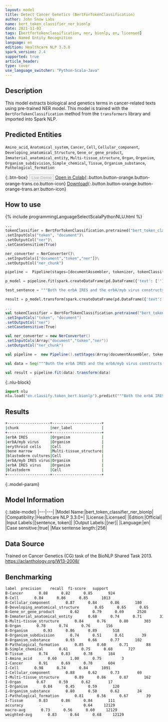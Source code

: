 ```yaml
---
layout: model
title: Detect Cancer Genetics (BertForTokenClassification)
author: John Snow Labs
name: bert_token_classifier_ner_bionlp
date: 2021-11-03
tags: [bertfortokenclassification, ner, bionlp, en, licensed]
task: Named Entity Recognition
language: en
edition: Healthcare NLP 3.3.0
spark_version: 2.4
supported: true
article_header:
type: cover
use_language_switcher: "Python-Scala-Java"
---
```



## Description


This model extracts biological and genetics terms in cancer-related texts using pre-trained NER model. This model is trained with the `BertForTokenClassification` method from the `transformers` library and imported into Spark NLP.


## Predicted Entities


`Amino_acid`, `Anatomical_system`, `Cancer`, `Cell`, `Cellular_component`, `Developing_anatomical_Structure`, `Gene_or_gene_product`, `Immaterial_anatomical_entity`, `Multi-tissue_structure`, `Organ`, `Organism`, `Organism_subdivision`, `Simple_chemical`, `Tissue`, `Organism_substance`, `Pathological_formation`


{:.btn-box}
<button class="button button-orange" disabled>Live Demo</button>
[Open in Colab](https://colab.research.google.com/github/JohnSnowLabs/spark-nlp-workshop/blob/master/tutorials/streamlit_notebooks/healthcare/NER_BERT_TOKEN_CLASSIFIER.ipynb){:.button.button-orange.button-orange-trans.co.button-icon}
[Download](https://s3.amazonaws.com/auxdata.johnsnowlabs.com/clinical/models/bert_token_classifier_ner_bionlp_en_3.3.0_2.4_1635952712612.zip){:.button.button-orange.button-orange-trans.arr.button-icon}


## How to use






<div class="tabs-box" markdown="1">
{% include programmingLanguageSelectScalaPythonNLU.html %}

```python
...
tokenClassifier = BertForTokenClassification.pretrained("bert_token_classifier_ner_bionlp", "en", "clinical/models")\
.setInputCols("token", "document")\
.setOutputCol("ner")\
.setCaseSensitive(True)

ner_converter = NerConverter()\
.setInputCols(["document","token","ner"])\
.setOutputCol("ner_chunk") 

pipeline =  Pipeline(stages=[documentAssembler, tokenizer, tokenClassifier, ner_converter])

p_model = pipeline.fit(spark.createDataFrame(pd.DataFrame({'text': ['']})))

test_sentence = """Both the erbA IRES and the erbA/myb virus constructs transformed erythroid cells after infection of bone marrow or blastoderm cultures. The erbA/myb IRES virus exhibited a 5-10-fold higher transformed colony forming efficiency than the erbA IRES virus in the blastoderm assay."""

result = p_model.transform(spark.createDataFrame(pd.DataFrame({'text': [test_sentence]})))
```
```scala
...
val tokenClassifier = BertForTokenClassification.pretrained("bert_token_classifier_ner_bionlp", "en", "clinical/models")
.setInputCols("token", "document")
.setOutputCol("ner")
.setCaseSensitive(True)

val ner_converter = new NerConverter()
.setInputCols(Array("document","token","ner"))
.setOutputCol("ner_chunk")

val pipeline =  new Pipeline().setStages(Array(documentAssembler, tokenizer, tokenClassifier, ner_converter))

val data = Seq("""Both the erbA IRES and the erbA/myb virus constructs transformed erythroid cells after infection of bone marrow or blastoderm cultures. The erbA/myb IRES virus exhibited a 5-10-fold higher transformed colony forming efficiency than the erbA IRES virus in the blastoderm assay.""").toDS.toDF("text")

val result = pipeline.fit(data).transform(data)
```


{:.nlu-block}
```python
import nlu
nlu.load("en.classify.token_bert.bionlp").predict("""Both the erbA IRES and the erbA/myb virus constructs transformed erythroid cells after infection of bone marrow or blastoderm cultures. The erbA/myb IRES virus exhibited a 5-10-fold higher transformed colony forming efficiency than the erbA IRES virus in the blastoderm assay.""")
```

</div>


## Results


```bash
+-------------------+----------------------+
|chunk              |ner_label             |
+-------------------+----------------------+
|erbA IRES          |Organism              |
|erbA/myb virus     |Organism              |
|erythroid cells    |Cell                  |
|bone marrow        |Multi-tissue_structure|
|blastoderm cultures|Cell                  |
|erbA/myb IRES virus|Organism              |
|erbA IRES virus    |Organism              |
|blastoderm         |Cell                  |
+-------------------+----------------------+
```


{:.model-param}
## Model Information


{:.table-model}
|---|---|
|Model Name:|bert_token_classifier_ner_bionlp|
|Compatibility:|Healthcare NLP 3.3.0+|
|License:|Licensed|
|Edition:|Official|
|Input Labels:|[sentence, token]|
|Output Labels:|[ner]|
|Language:|en|
|Case sensitive:|true|
|Max sentense length:|256|


## Data Source


Trained on Cancer Genetics (CG) task of the BioNLP Shared Task 2013. https://aclanthology.org/W13-2008/


## Benchmarking


```bash
label  precision    recall  f1-score   support
B-Cancer       0.88      0.82      0.85       924
B-Cell       0.84      0.86      0.85      1013
B-Cellular_component       0.87      0.84      0.86       180
B-Developing_anatomical_structure       0.65      0.65      0.65        17
B-Gene_or_gene_product       0.62      0.79      0.69      2520
B-Immaterial_anatomical_entity       0.68      0.74      0.71        31
B-Multi-tissue_structure       0.84      0.76      0.80       303
B-Organ       0.78      0.74      0.76       156
B-Organism       0.93      0.86      0.89       518
B-Organism_subdivision       0.74      0.51      0.61        39
B-Organism_substance       0.93      0.66      0.77       102
B-Pathological_formation       0.85      0.60      0.71        88
B-Simple_chemical       0.61      0.75      0.68       727
B-Tissue       0.74      0.83      0.78       184
I-Amino_acid       0.60      1.00      0.75         3
I-Cancer       0.91      0.69      0.78       604
I-Cell       0.98      0.74      0.84      1091
I-Cellular_component       0.88      0.62      0.73        69
I-Multi-tissue_structure       0.89      0.86      0.87       162
I-Organ       0.67      0.59      0.62        17
I-Organism       0.84      0.45      0.59       120
I-Organism_substance       0.80      0.50      0.62        24
I-Pathological_formation       0.81      0.56      0.67        39
I-Tissue       0.83      0.86      0.84       111
accuracy       -         -         0.64     12129
macro-avg       0.73      0.56      0.60     12129
weighted-avg       0.83      0.64      0.68     12129
```
<!--stackedit_data:
eyJoaXN0b3J5IjpbODQxODIwOTIzXX0=
-->
